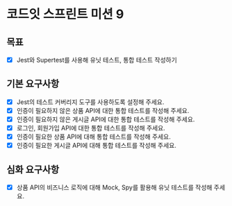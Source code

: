 # 코드잇 스프린트 미션 9

## 목표

- [x] Jest와 Supertest를 사용해 유닛 테스트, 통합 테스트 작성하기

## 기본 요구사항

- [x] Jest의 테스트 커버리지 도구를 사용하도록 설정해 주세요.
- [x] 인증이 필요하지 않은 상품 API에 대한 통합 테스트를 작성해 주세요.
- [x] 인증이 필요하지 않은 게시글 API에 대한 통합 테스트를 작성해 주세요.
- [x] 로그인, 회원가입 API에 대한 통합 테스트를 작성해 주세요.
- [x] 인증이 필요한 상품 API에 대해 통합 테스트를 작성해 주세요.
- [x] 인증이 필요한 게시글 API에 대해 통합 테스트를 작성해 주세요.

## 심화 요구사항
- [x] 상품 API의 비즈니스 로직에 대해 Mock, Spy를 활용해 유닛 테스트를 작성해 주세요.

